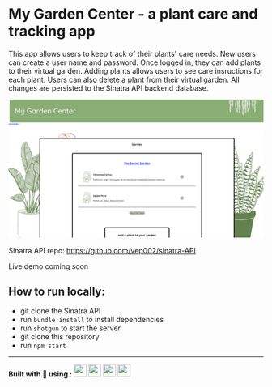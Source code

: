 # My Garden Center - a plant care and tracking app

This app allows users to keep track of their plants' care needs. New users can create a user name and password. Once logged in, they can add plants to their virtual garden. Adding plants allows users to see care insructions for each plant. Users can also delete a plant from their virtual garden. All changes are persisted to the Sinatra API backend database.

![Alt text](https://github.com/vep002/vep002.github.io/blob/master/Screen%20Shot%202021-09-21%20at%203.33.28%20PM.png)

Sinatra API repo: https://github.com/vep002/sinatra-API

Live demo coming soon

## How to run locally:

- git clone the Sinatra API
- run `bundle install` to install dependencies
- run `shotgun` to start the server
- git clone this repository
- run `npm start`

<hr>

<p>
<b>Built with 💖 using :</b> 
<img src="https://cdn.jsdelivr.net/gh/devicons/devicon/icons/css3/css3-original.svg" height=25px width=25px/>
<img src="https://cdn.jsdelivr.net/gh/devicons/devicon/icons/react/react-original.svg" height=25px width=25px/>
<img src="https://cdn.jsdelivr.net/gh/devicons/devicon/icons/ruby/ruby-original.svg" height=25px width=25px/>
<img src="https://cdn.jsdelivr.net/gh/devicons/devicon/icons/canva/canva-original.svg" height=25px width=25px>
</p>

